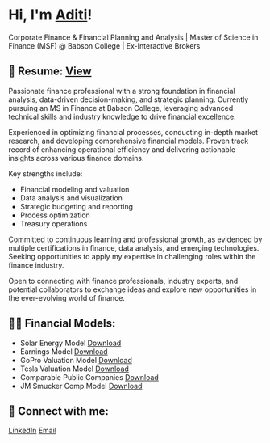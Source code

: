 # Hi, I'm <a href="https://www.linkedin.com/in/aditi-tiwari-aat/">Aditi</a>! 
  
Corporate Finance & Financial Planning and Analysis | Master of Science in Finance (MSF) @ Babson College | Ex-Interactive Brokers

## 🔭 Resume: [View](https://github.com/aditiatiwari/aditiatiwari/raw/main/Aditi%20Anil%20Tiwari%20Resume.pdf)

Passionate finance professional with a strong foundation in financial analysis, data-driven decision-making, and strategic planning. Currently pursuing an MS in Finance at Babson College, leveraging advanced technical skills and industry knowledge to drive financial excellence.

Experienced in optimizing financial processes, conducting in-depth market research, and developing comprehensive financial models. Proven track record of enhancing operational efficiency and delivering actionable insights across various finance domains.

Key strengths include:
- Financial modeling and valuation
- Data analysis and visualization
- Strategic budgeting and reporting
- Process optimization
- Treasury operations

Committed to continuous learning and professional growth, as evidenced by multiple certifications in finance, data analysis, and emerging technologies. Seeking opportunities to apply my expertise in challenging roles within the finance industry.

Open to connecting with finance professionals, industry experts, and potential collaborators to exchange ideas and explore new opportunities in the ever-evolving world of finance.

## 👨‍💻 Financial Models: 

- Solar Energy Model [Download](https://github.com/aditiatiwari/aditiatiwari/raw/main/Solar%20Model.xlsx)
- Earnings Model [Download](https://github.com/aditiatiwari/aditiatiwari/raw/main/Earnings_Model.xls)
- GoPro Valuation Model [Download](https://github.com/aditiatiwari/aditiatiwari/raw/main/GoPro_DCF_Model.xls)
- Tesla Valuation Model [Download](https://github.com/aditiatiwari/aditiatiwari/raw/main/Tesla_Valuation_Model.xlsx)
- Comparable Public Companies [Download](https://github.com/aditiatiwari/aditiatiwari/raw/main/Comparable%20Public%20Companies_Comp%20Model.xls)
- JM Smucker Comp Model [Download](https://github.com/aditiatiwari/aditiatiwari/raw/main/JM%20Smucker%20Comp%20Model.xls)
  
## 🤳 Connect with me:
<a href="https://www.linkedin.com/in/aditi-tiwari-aat/">LinkedIn</a> <a href="atiwari3@babson.edu">Email</a>

